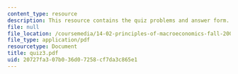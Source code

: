 ```yaml
---
content_type: resource
description: This resource contains the quiz problems and answer form.
file: null
file_location: /coursemedia/14-02-principles-of-macroeconomics-fall-2004/20727fa307b036d07258cf7da3c865e1_quiz3.pdf
file_type: application/pdf
resourcetype: Document
title: quiz3.pdf
uid: 20727fa3-07b0-36d0-7258-cf7da3c865e1
---
```

